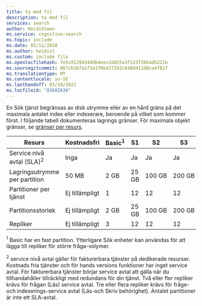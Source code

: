 ```yaml
---
title: ta med fil
description: ta med fil
services: search
author: HeidiSteen
ms.service: cognitive-search
ms.topic: include
ms.date: 05/11/2020
ms.author: heidist
ms.custom: include file
ms.openlocfilehash: fe5c8129434ddb4eec2dd25a3f123f28b4db221b
ms.sourcegitcommit: 867cb1b7a1f3a1f0b427282c648d411d0ca4f81f
ms.translationtype: MT
ms.contentlocale: sv-SE
ms.lasthandoff: 03/19/2021
ms.locfileid: "83682636"
---
```

En Sök tjänst begränsas av disk utrymme eller av en hård gräns på det maximala antalet index eller indexerare, beroende på vilket som kommer först. I följande tabell dokumenteras lagrings gränser. För maximala objekt gränser, se [gränser per resurs](../articles/search/search-limits-quotas-capacity.md#index-limits).

| Resurs | Kostnadsfri | Basic<sup>1</sup> | S1 | S2 | S3 | S3 &nbsp; HD | L1 | L2 |
| -------- | --- | --- | --- | --- | --- | --- | --- | --- |
| Service nivå avtal (SLA)<sup>2</sup>  |Inga |Ja |Ja |Ja |Ja |Ja |Ja |Ja |
| Lagringsutrymme per partition |50 MB |2 GB |25 GB |100 GB |200 GB |200 GB |1 TB |2 TB |
| Partitioner per tjänst |Ej tillämpligt |1 |12 |12 |12 |3 |12 |12 |
| Partitionsstorlek |Ej tillämpligt |2 GB |25 GB |100 GB |200 GB |200 GB |1 TB |2 TB |
| Repliker |Ej tillämpligt |3 |12 |12 |12 |12 |12 |12 |

<sup>1</sup> Basic har en fast partition. Ytterligare Sök enheter kan användas för att lägga till repliker för större fråga-volymer.

<sup>2</sup> service nivå avtal gäller för fakturerbara tjänster på dedikerade resurser. Kostnads fria tjänster och för hands versions funktioner har inget service avtal. För fakturerbara tjänster börjar service avtal att gälla när du tillhandahåller tillräckligt med redundans för din tjänst. Två eller fler repliker krävs för frågan (Läs) service avtal. Tre eller flera repliker krävs för fråge-och indexerings-service avtal (Läs-och Skriv behörighet). Antalet partitioner är inte ett SLA-avtal. 